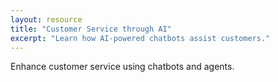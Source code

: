 ```yaml
---
layout: resource
title: "Customer Service through AI"
excerpt: "Learn how AI-powered chatbots assist customers."
---
```


Enhance customer service using chatbots and agents.
<!--more-->





